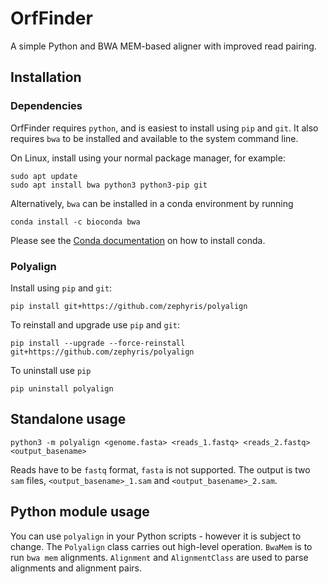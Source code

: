 # OrfFinder

A simple Python and BWA MEM-based aligner with improved read pairing.

## Installation

### Dependencies

OrfFinder requires `python`, and is easiest to install using `pip` and `git`. It also requires `bwa` to be installed and available to the system command line.

On Linux, install using your normal package manager, for example:
``` shell
sudo apt update
sudo apt install bwa python3 python3-pip git
```

Alternatively, `bwa` can be installed in a conda environment by running
```shell
conda install -c bioconda bwa
```
Please see the [Conda documentation](https://conda.io/projects/conda/en/latest/user-guide/install/index.html) on how to install conda.

### Polyalign

Install using `pip` and `git`:
``` shell
pip install git+https://github.com/zephyris/polyalign
```

To reinstall and upgrade use `pip` and `git`:
``` shell
pip install --upgrade --force-reinstall git+https://github.com/zephyris/polyalign
```

To uninstall use `pip`
``` shell
pip uninstall polyalign
```

## Standalone usage

``` shell
python3 -m polyalign <genome.fasta> <reads_1.fastq> <reads_2.fastq> <output_basename>
```

Reads have to be `fastq` format, `fasta` is not supported. The output is two `sam` files, `<output_basename>_1.sam` and `<output_basename>_2.sam`.

## Python module usage

You can use `polyalign` in your Python scripts - however it is subject to change. The `Polyalign` class carries out high-level operation. `BwaMem` is to run `bwa mem` alignments. `Alignment` and `AlignmentClass` are used to parse alignments and alignment pairs.
